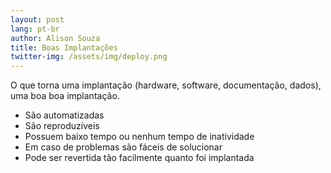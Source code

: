```yaml
---
layout: post
lang: pt-br
author: Alison Souza
title: Boas Implantações
twitter-img: /assets/img/deploy.png
---
```

O que torna uma implantação (hardware, software, documentação, dados), uma boa boa implantação.

- São automatizadas
- São reproduzíveis
- Possuem baixo tempo ou nenhum tempo de inatividade
- Em caso de problemas são fáceis de solucionar
- Pode ser revertida tão facilmente quanto foi implantada

